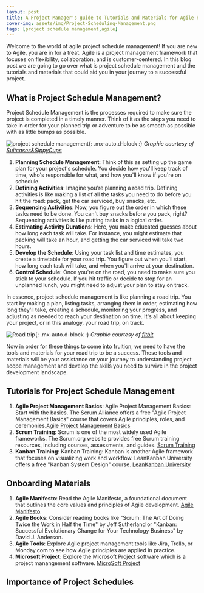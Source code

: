 ```yaml
---
layout: post
title: A Project Manager's guide to Tutorials and Materials for Agile Project Schedule Management
cover-img: assets/img/Project-Scheduling-Management.png
tags: [project schedule management,agile]
---
```


Welcome to the world of agile project schedule management! If you are new to Agile, you are in for a treat. Agile is a project management framework that focuses on flexibility, collaboration, and is customer-centered. In this blog post we are going to go over what is project schedule management and the tutorials and materials that could aid you in your journey to a successful project.

## What is Project Schedule Management?

Project Schedule Management is the processes required to make sure the project is completed in a timely manner. Think of it as the steps you need to take in order for your planned trip or adventure to be as smooth as possible with as little bumps as possible. 

![project schedule management](/agile-blog/assets/img/planning-a-road-trip.jpg){: .mx-auto.d-block :}
*Graphic courtesy of [Suitcases&SippyCups](http://box5711.temp.domains/~suitcas4/2014/08/how-to-plan-a-road-trip-itinerary-step-by-step.html)*

1. **Planning Schedule Management**: Think of this as setting up the game plan for your project's schedule. You decide how you'll keep track of time, who's responsible for what, and how you'll know if you're on schedule.
2. **Defining Activities**: Imagine you're planning a road trip. Defining activities is like making a list of all the tasks you need to do before you hit the road: pack, get the car serviced, buy snacks, etc.
3. **Sequencing Activities**: Now, you figure out the order in which these tasks need to be done. You can't buy snacks before you pack, right? Sequencing activities is like putting tasks in a logical order.
4. **Estimating Activity Durations**: Here, you make educated guesses about how long each task will take. For instance, you might estimate that packing will take an hour, and getting the car serviced will take two hours.
5. **Develop the Schedule**: Using your task list and time estimates, you create a timetable for your road trip. You figure out when you'll start, how long each task will take, and when you'll arrive at your destination.
6. **Control Schedule**: Once you're on the road, you need to make sure you stick to your schedule. If you hit traffic or decide to stop for an unplanned lunch, you might need to adjust your plan to stay on track.

In essence, project schedule management is like planning a road trip. You start by making a plan, listing tasks, arranging them in order, estimating how long they'll take, creating a schedule, monitoring your progress, and adjusting as needed to reach your destination on time. It's all about keeping your project, or in this analogy, your road trip, on track.

![Road trip](/agile-blog/assets/img/road-trip.jpg){: .mx-auto.d-block :}
*Graphic courtesy of [fitbit](https://blog.fitbit.com/fitter-healthier-roadtrip-getaway/)*

Now in order for these things to come into fruition, we need to have the tools and materials for your road trip to be a success. These tools and materials will be your assistance on your journey to understanding project scope management and develop the skills you need to survive in the project development landscape.

## Tutorials for Project Schedule Management

1. **Agile Project Management Basics**: Agile Project Management Basics: Start with the basics. The Scrum Alliance offers a free "Agile Project Management Basics" course that covers Agile principles, roles, and ceremonies.[Agile Project Management Basics](https://www.scrumalliance.org/)
2.  **Scrum Training**: Scrum is one of the most widely used Agile frameworks. The Scrum.org website provides free Scrum training resources, including courses, assessments, and guides.
[Scrum Training](https://www.scrum.org/)
3.  **Kanban Training**: Kanban Training: Kanban is another Agile framework that focuses on visualizing work and workflow. LeanKanban University offers a free "Kanban System Design" course.
[LeanKanban University](https://www.learningtree.com/certifications/lean-kanban/)

## Onboarding Materials

1. **Agile Manifesto**: Read the Agile Manifesto, a foundational document that outlines the core values and principles of Agile development. [Agile Manifesto](https://agilemanifesto.org/)
2. **Agile Books**: Consider reading books like "Scrum: The Art of Doing Twice the Work in Half the Time" by Jeff Sutherland or "Kanban: Successful Evolutionary Change for Your Technology Business" by David J. Anderson.
3. **Agile Tools**: Explore Agile project management tools like Jira, Trello, or Monday.com to see how Agile principles are applied in practice.
4. **Microsoft Project**: Explore the Microsoft Project software which is a project manangement software. [MicroSoft Project](https://www.microsoft.com/en-us/microsoft-365/project/project-management-software)

## Importance of Project Schedules

